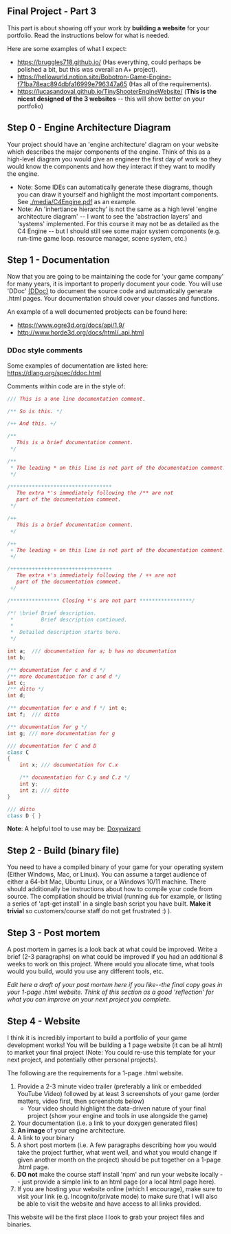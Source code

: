 ## Final Project - Part 3

This part is about showing off your work by **building a website** for your portfolio. Read the instructions below for what is needed.

Here are some examples of what I expect:
- https://bruggles718.github.io/ (Has everything, could perhaps be polished a bit, but this was overall an A+ project).
- https://hellowurld.notion.site/Bobotron-Game-Engine-f71ba78eac894dbfa16999e796347a65 (Has all of the requirements).
- https://lucasandoval.github.io/TinyShooterEngineWebsite/ (**This is the nicest designed of the 3 websites** -- this will show better on your portfolio)

## Step 0 - Engine Architecture Diagram

Your project should have an 'engine architecture' diagram on your website which describes the major components of the engine. Think of this as a high-level diagram you would give an engineer the first day of work so they would know the components and how they interact if they want to modify the engine. 

- Note: Some IDEs can automatically generate these diagrams, though you can draw it yourself and highlight the most important components. See [./media/C4Engine.pdf](./media/C4Engine.pdf) as an example. 
- Note: An 'inhertiance hierarchy' is not the same as a high level 'engine architecture diagram' -- I want to see the 'abstraction layers' and 'systems' implemented. For this course it may not be as detailed as the C4 Engine -- but I should still see some major system components (e.g. run-time game loop. resource manager, scene system, etc.)

## Step 1 - Documentation

Now that you are going to be maintaining the code for 'your game company' for many years, it is important to properly document your code. You will use 'DDoc' <a href="https://dlang.org/spec/ddoc.html">(DDoc)</a> to document the source code and automatically generate .html pages. Your documentation should cover your classes and functions.

An example of a well documented probjects can be found here: 

- https://www.ogre3d.org/docs/api/1.9/
- http://www.horde3d.org/docs/html/_api.html

### DDoc style comments

Some examples of documentation are listed here: https://dlang.org/spec/ddoc.html

Comments within code are in the style of:

```d
/// This is a one line documentation comment.

/** So is this. */

/++ And this. +/

/**
   This is a brief documentation comment.
 */

/**
 * The leading * on this line is not part of the documentation comment.
 */

/*********************************
   The extra *'s immediately following the /** are not
   part of the documentation comment.
 */

/++
   This is a brief documentation comment.
 +/

/++
 + The leading + on this line is not part of the documentation comment.
 +/

/+++++++++++++++++++++++++++++++++
   The extra +'s immediately following the / ++ are not
   part of the documentation comment.
 +/

/**************** Closing *'s are not part *****************/

/*! \brief Brief description.
 *         Brief description continued.
 *
 *  Detailed description starts here.
 */

int a;  /// documentation for a; b has no documentation
int b;

/** documentation for c and d */
/** more documentation for c and d */
int c;
/** ditto */
int d;

/** documentation for e and f */ int e;
int f;  /// ditto

/** documentation for g */
int g; /// more documentation for g

/// documentation for C and D
class C
{
    int x; /// documentation for C.x

    /** documentation for C.y and C.z */
    int y;
    int z; /// ditto
}

/// ditto
class D { }
```
**Note**: A helpful tool to use may be: [Doxywizard](http://www.doxygen.nl/manual/doxywizard_usage.html)

## Step 2 - Build (binary file)
You need to have a compiled binary of your game for your operating system (Either Windows, Mac, or Linux). You can assume a target audience of either a 64-bit Mac, Ubuntu Linux, or a Windows 10/11 machine. There should additionally be instructions about how to compile your code from source. The compilation should be trivial (running `dub` for example, or listing a series of 'apt-get install' in a single bash script you have built. **Make it trivial** so customers/course staff do not get frustrated :) ).

## Step 3 - Post mortem
A post mortem in games is a look back at what could be improved. Write a brief (2-3 paragraphs) on what could be improved if you had an additional 8 weeks to work on this project. Where would you allocate time, what tools would you build, would you use any different tools, etc.

*Edit here a draft of your post mortem here if you like--the final copy goes in your 1-page .html website. Think of this section as a good 'reflection' for what you can improve on your next project you complete.*

## Step 4 - Website

I think it is incredibly important to build a portfolio of your game development works! You will be building a 1 page website (it can be all html) to market your final project (Note: You could re-use this template for your next project, and potentially other personal projects).

The following are the requirements for a 1-page .html website.

1. Provide a 2-3 minute video trailer (preferably a link or embedded YouTube Video) followed by at least 3 screenshots of your game (order matters, video first, then screenshots below)
   - Your video should highlight the data-driven nature of your final project (show your engine and tools in use alongside the game)
3. Your documentation (i.e. a link to your doxygen generated files)
4. **An image** of your engine architecture.
5. A link to your binary
6. A short post mortem (i.e. A few paragraphs describing how you would take the project further, what went well, and what you would change if given another month on the project) should be put together on a 1-page .html page.
7. **DO not** make the course staff install 'npm' and run your website locally -- just provide a simple link to an html page (or a local html page here).
8. If you are hosting your website online (which I encourage), make sure to visit your link (e.g. Incognito/private mode) to make sure that I will also be able to visit the website and have access to all links provided.

This website will be the first place I look to grab your project files and binaries. 
